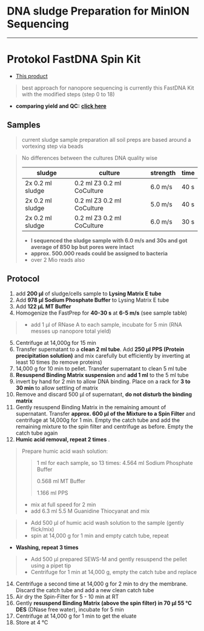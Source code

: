 DNA sludge Preparation for MinION Sequencing
====
___
# Protokol FastDNA Spin Kit

* [This product](https://www.mpbio.com/product.php?pid=116560600)

> best approach for nanopore sequencing is currently this FastDNA Kit with the modified steps (step 0 to 18)

+ **comparing yield and QC:** [**click here**](../../results/FAST-DNA_results_1_QC.md)

## Samples

> current sludge sample preparation
> all soil preps are based around a vortexing step via beads

> No differences between the cultures DNA quality wise
>
>| sludge | culture | strength | time |
>| -------- | -------- | -------- |-------- |
>| 2x 0.2 ml sludge|0.2 ml Z3 0.2 ml CoCulture | 6.0 m/s|40 s|
>| 2x 0.2 ml sludge | 0.2 ml Z3 0.2 ml CoCulture | 5.0 m/s|40 s|
>| 2x 0.2 ml sludge | 0.2 ml Z3 0.2 ml CoCulture | 6.0 m/s|30 s|
> * **I sequenced the sludge sample with 6.0 m/s and 30s and got average of 850 bp but pores were intact**
> * **approx. 500.000 reads could be assigned to bacteria**
> * over 2 Mio reads also

## Protocol

1. add **200 µl** of sludge/cells sample to **Lysing Matrix E tube**
2. Add **978 µl Sodium Phosphate Buffer** to Lysing Matrix E tube
3. Add **122 µL MT Buffer**
4. Homogenize the FastPrep for **40-30 s** at **6-5 m/s** (see sample table)
> * add 1 µl of RNase A to each sample, incubate for 5 min (RNA messes up nanopore total yield)
5. Centrifuge at 14,000g for 15 min
6. Transfer supernatant to a **clean 2 ml tube**. Add **250 µl PPS (Protein precipitation solution)** and mix carefully but efficiently by inverting at least 10 times (to remove proteins)
7. 14,000 g for 10 min to pellet. Transfer supernatant to clean 5 ml tube
8. **Resuspend Binding Matrix suspension** and **add 1 ml** to the 5 ml tube
9. invert by hand for 2 min to allow DNA binding. Place on a rack for **3 to 30 min** to allow settling of matrix
10. Remove and discard 500 µl of supernatant, **do not disturb the binding matrix**
11. Gently resuspend Binding Matrix in the remaining amount of supernatant. Transfer **approx. 600 µl of the Mixture to a Spin Filter** and centrifuge at 14,000g for 1 min. Empty the catch tube and add the remaining mixture to the spin filter and centrifuge as before. Empty the catch tube again
12. **Humic acid removal, repeat 2 times** .
> Prepare humic acid wash solution:  
>> 1 ml for each sample, so 13 times:
>> 4.564 ml Sodium Phosphate Buffer
>>
>> 0.568 ml MT Buffer
>>
>> 1.166 ml PPS
>>
>
> * mix at full speed for 2 min
> * add 6.3 ml 5.5 M Guanidine Thiocyanat and mix

  >* Add 500 µl of humic acid wash solution to the sample (gently flick/mix)
  >* spin at 14,000 g for 1 min and empty catch tube, repeat

* **Washing, repeat 3 times**
>* Add 500 µl prepared SEWS-M and gently resuspend the pellet using a pipet tip
>* Centrifuge for 1 min at 14,000 g, empty the catch tube and replace

14. Centrifuge a second time at 14,000 g for 2 min to dry the membrane. Discard the catch tube and add a new clean catch tube
15. Air dry the Spin-Filter for 5 - 10 min at RT
16. Gently **resuspend Binding Matrix (above the spin filter) in 70 µl 55 °C DES** (DNase free water), incubate for 5 min
17. Centrifuge at 14,000 g for 1 min to get the eluate
18. Store at 4 °C
